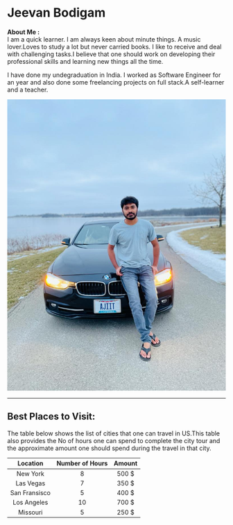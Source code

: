 # Jeevan Bodigam

**About Me :** <br>
I am a quick learner. I am always keen about minute things. A music lover.Loves to study a lot but never carried books.  I like to receive and deal with challenging tasks.I believe that one should work on developing their professional skills and learning new things all the time.

I have done my undegraduation in India. I worked as Software Engineer for an year and also done some freelancing projects on full stack.A self-learner and a teacher.

![Image of R2D2 from Starwars](/ProfilePic.jpeg)

----

## Best Places to Visit:
The table below shows the list of cities that one can travel in US.This table also provides the No of hours one can spend to complete the city tour and the approximate amount one should spend during the travel in that city.

|Location | Number of Hours | Amount |
|:-------:|:---------------:|:------:|
| New York |  8 | 500 $ |
| Las Vegas | 7 | 350 $ |
| San Fransisco| 5 | 400 $ |
| Los Angeles | 10 | 700 $ |
| Missouri | 5 | 250 $ |